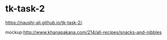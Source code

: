 # tk-task-2

 https://naushi-ali.github.io/tk-task-2/.
 
 mockup:http://www.khanapakana.com/214/all-recipes/snacks-and-nibbles
